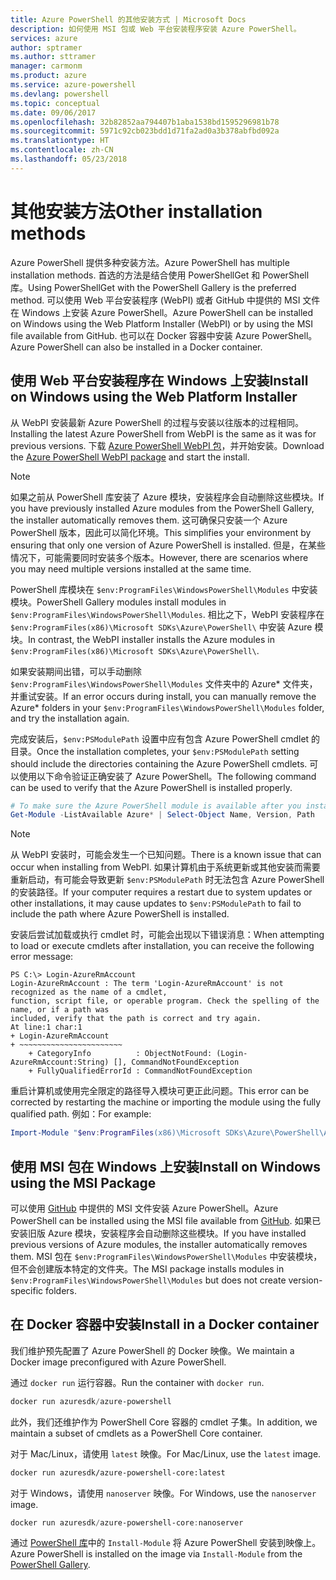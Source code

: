 ```yaml
---
title: Azure PowerShell 的其他安装方式 | Microsoft Docs
description: 如何使用 MSI 包或 Web 平台安装程序安装 Azure PowerShell。
services: azure
author: sptramer
ms.author: sttramer
manager: carmonm
ms.product: azure
ms.service: azure-powershell
ms.devlang: powershell
ms.topic: conceptual
ms.date: 09/06/2017
ms.openlocfilehash: 32b82852aa794407b1aba1538bd1595296981b78
ms.sourcegitcommit: 5971c92cb023bdd1d71fa2ad0a3b378abfbd092a
ms.translationtype: HT
ms.contentlocale: zh-CN
ms.lasthandoff: 05/23/2018
---
```

# <a name="other-installation-methods"></a><span data-ttu-id="c1487-103">其他安装方法</span><span class="sxs-lookup"><span data-stu-id="c1487-103">Other installation methods</span></span>

<span data-ttu-id="c1487-104">Azure PowerShell 提供多种安装方法。</span><span class="sxs-lookup"><span data-stu-id="c1487-104">Azure PowerShell has multiple installation methods.</span></span> <span data-ttu-id="c1487-105">首选的方法是结合使用 PowerShellGet 和 PowerShell 库。</span><span class="sxs-lookup"><span data-stu-id="c1487-105">Using PowerShellGet with the PowerShell Gallery is the preferred method.</span></span> <span data-ttu-id="c1487-106">可以使用 Web 平台安装程序 (WebPI) 或者 GitHub 中提供的 MSI 文件在 Windows 上安装 Azure PowerShell。</span><span class="sxs-lookup"><span data-stu-id="c1487-106">Azure PowerShell can be installed on Windows using the Web Platform Installer (WebPI) or by using the MSI file available from GitHub.</span></span> <span data-ttu-id="c1487-107">也可以在 Docker 容器中安装 Azure PowerShell。</span><span class="sxs-lookup"><span data-stu-id="c1487-107">Azure PowerShell can also be installed in a Docker container.</span></span>

## <a name="install-on-windows-using-the-web-platform-installer"></a><span data-ttu-id="c1487-108">使用 Web 平台安装程序在 Windows 上安装</span><span class="sxs-lookup"><span data-stu-id="c1487-108">Install on Windows using the Web Platform Installer</span></span>

<span data-ttu-id="c1487-109">从 WebPI 安装最新 Azure PowerShell 的过程与安装以往版本的过程相同。</span><span class="sxs-lookup"><span data-stu-id="c1487-109">Installing the latest Azure PowerShell from WebPI is the same as it was for previous versions.</span></span>
<span data-ttu-id="c1487-110">下载 [Azure PowerShell WebPI 包](http://aka.ms/webpi-azps)，并开始安装。</span><span class="sxs-lookup"><span data-stu-id="c1487-110">Download the [Azure PowerShell WebPI package](http://aka.ms/webpi-azps) and start the install.</span></span>

> [!NOTE]
> <span data-ttu-id="c1487-111">如果之前从 PowerShell 库安装了 Azure 模块，安装程序会自动删除这些模块。</span><span class="sxs-lookup"><span data-stu-id="c1487-111">If you have previously installed Azure modules from the PowerShell Gallery, the installer automatically removes them.</span></span> <span data-ttu-id="c1487-112">这可确保只安装一个 Azure PowerShell 版本，因此可以简化环境。</span><span class="sxs-lookup"><span data-stu-id="c1487-112">This simplifies your environment by ensuring that only one version of Azure PowerShell is installed.</span></span> <span data-ttu-id="c1487-113">但是，在某些情况下，可能需要同时安装多个版本。</span><span class="sxs-lookup"><span data-stu-id="c1487-113">However, there are scenarios where you may need multiple versions installed at the same time.</span></span>
>
> <span data-ttu-id="c1487-114">PowerShell 库模块在 `$env:ProgramFiles\WindowsPowerShell\Modules` 中安装模块。</span><span class="sxs-lookup"><span data-stu-id="c1487-114">PowerShell Gallery modules install modules in `$env:ProgramFiles\WindowsPowerShell\Modules`.</span></span> <span data-ttu-id="c1487-115">相比之下，WebPI 安装程序在 `$env:ProgramFiles(x86)\Microsoft SDKs\Azure\PowerShell\` 中安装 Azure 模块。</span><span class="sxs-lookup"><span data-stu-id="c1487-115">In contrast, the WebPI installer installs the Azure modules in `$env:ProgramFiles(x86)\Microsoft SDKs\Azure\PowerShell\`.</span></span>
>
> <span data-ttu-id="c1487-116">如果安装期间出错，可以手动删除 `$env:ProgramFiles\WindowsPowerShell\Modules` 文件夹中的 Azure\* 文件夹，并重试安装。</span><span class="sxs-lookup"><span data-stu-id="c1487-116">If an error occurs during install, you can manually remove the Azure\* folders in your `$env:ProgramFiles\WindowsPowerShell\Modules` folder, and try the installation again.</span></span>

<span data-ttu-id="c1487-117">完成安装后，`$env:PSModulePath` 设置中应有包含 Azure PowerShell cmdlet 的目录。</span><span class="sxs-lookup"><span data-stu-id="c1487-117">Once the installation completes, your `$env:PSModulePath` setting should include the directories containing the Azure PowerShell cmdlets.</span></span> <span data-ttu-id="c1487-118">可以使用以下命令验证正确安装了 Azure PowerShell。</span><span class="sxs-lookup"><span data-stu-id="c1487-118">The following command can be used to verify that the Azure PowerShell is installed properly.</span></span>

```powershell
# To make sure the Azure PowerShell module is available after you install
Get-Module -ListAvailable Azure* | Select-Object Name, Version, Path
```

> [!NOTE]
> <span data-ttu-id="c1487-119">从 WebPI 安装时，可能会发生一个已知问题。</span><span class="sxs-lookup"><span data-stu-id="c1487-119">There is a known issue that can occur when installing from WebPI.</span></span> <span data-ttu-id="c1487-120">如果计算机由于系统更新或其他安装而需要重新启动，有可能会导致更新 `$env:PSModulePath` 时无法包含 Azure PowerShell 的安装路径。</span><span class="sxs-lookup"><span data-stu-id="c1487-120">If your computer requires a restart due to system updates or other installations, it may cause updates to `$env:PSModulePath` to fail to include the path where Azure PowerShell is installed.</span></span>

<span data-ttu-id="c1487-121">安装后尝试加载或执行 cmdlet 时，可能会出现以下错误消息：</span><span class="sxs-lookup"><span data-stu-id="c1487-121">When attempting to load or execute cmdlets after installation, you can receive the following error message:</span></span>

```
PS C:\> Login-AzureRmAccount
Login-AzureRmAccount : The term 'Login-AzureRmAccount' is not recognized as the name of a cmdlet,
function, script file, or operable program. Check the spelling of the name, or if a path was
included, verify that the path is correct and try again.
At line:1 char:1
+ Login-AzureRmAccount
+ ~~~~~~~~~~~~~~~~~~~~~~~
    + CategoryInfo          : ObjectNotFound: (Login-AzureRmAccount:String) [], CommandNotFoundException
    + FullyQualifiedErrorId : CommandNotFoundException
```

<span data-ttu-id="c1487-122">重启计算机或使用完全限定的路径导入模块可更正此问题。</span><span class="sxs-lookup"><span data-stu-id="c1487-122">This error can be corrected by restarting the machine or importing the module using the fully qualified path.</span></span> <span data-ttu-id="c1487-123">例如：</span><span class="sxs-lookup"><span data-stu-id="c1487-123">For example:</span></span>

```powershell
Import-Module "$env:ProgramFiles(x86)\Microsoft SDKs\Azure\PowerShell\AzureRM.psd1"
```

## <a name="install-on-windows-using-the-msi-package"></a><span data-ttu-id="c1487-124">使用 MSI 包在 Windows 上安装</span><span class="sxs-lookup"><span data-stu-id="c1487-124">Install on Windows using the MSI Package</span></span>

<span data-ttu-id="c1487-125">可以使用 [GitHub](https://github.com/Azure/azure-powershell/releases/latest) 中提供的 MSI 文件安装 Azure PowerShell。</span><span class="sxs-lookup"><span data-stu-id="c1487-125">Azure PowerShell can be installed using the MSI file available from [GitHub](https://github.com/Azure/azure-powershell/releases/latest).</span></span> <span data-ttu-id="c1487-126">如果已安装旧版 Azure 模块，安装程序会自动删除这些模块。</span><span class="sxs-lookup"><span data-stu-id="c1487-126">If you have installed previous versions of Azure modules, the installer automatically removes them.</span></span> <span data-ttu-id="c1487-127">MSI 包在 `$env:ProgramFiles\WindowsPowerShell\Modules` 中安装模块，但不会创建版本特定的文件夹。</span><span class="sxs-lookup"><span data-stu-id="c1487-127">The MSI package installs modules in `$env:ProgramFiles\WindowsPowerShell\Modules` but does not create version-specific folders.</span></span>

## <a name="install-in-a-docker-container"></a><span data-ttu-id="c1487-128">在 Docker 容器中安装</span><span class="sxs-lookup"><span data-stu-id="c1487-128">Install in a Docker container</span></span>

<span data-ttu-id="c1487-129">我们维护预先配置了 Azure PowerShell 的 Docker 映像。</span><span class="sxs-lookup"><span data-stu-id="c1487-129">We maintain a Docker image preconfigured with Azure PowerShell.</span></span>

<span data-ttu-id="c1487-130">通过 `docker run` 运行容器。</span><span class="sxs-lookup"><span data-stu-id="c1487-130">Run the container with `docker run`.</span></span>

```powershell
docker run azuresdk/azure-powershell
```

<span data-ttu-id="c1487-131">此外，我们还维护作为 PowerShell Core 容器的 cmdlet 子集。</span><span class="sxs-lookup"><span data-stu-id="c1487-131">In addition, we maintain a subset of cmdlets as a PowerShell Core container.</span></span>

<span data-ttu-id="c1487-132">对于 Mac/Linux，请使用 `latest` 映像。</span><span class="sxs-lookup"><span data-stu-id="c1487-132">For Mac/Linux, use the `latest` image.</span></span>

```bash
docker run azuresdk/azure-powershell-core:latest
```

<span data-ttu-id="c1487-133">对于 Windows，请使用 `nanoserver` 映像。</span><span class="sxs-lookup"><span data-stu-id="c1487-133">For Windows, use the `nanoserver` image.</span></span>

```powershell
docker run azuresdk/azure-powershell-core:nanoserver
```

<span data-ttu-id="c1487-134">通过 [PowerShell 库](https://www.powershellgallery.com/)中的 `Install-Module` 将 Azure PowerShell 安装到映像上。</span><span class="sxs-lookup"><span data-stu-id="c1487-134">Azure PowerShell is installed on the image via `Install-Module` from the [PowerShell Gallery](https://www.powershellgallery.com/).</span></span>